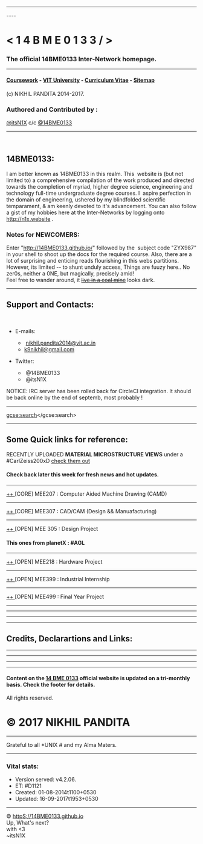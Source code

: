 ----
<meta name="google-site-verification" content="ZaLznHFVqpm6T5OnD9mjmB9YJ_wzPN96FHxC8nxeMOU" />
----

# < 1 4 B M E 0 1 3 3 / > 
### The official 14BME0133 Inter-Network homepage. 


---

#### [Coursework](http://github.com/14BME0133/CXX11.txt) - [VIT University](http://vit.ac.in) - [Curriculum Vitae](http://in.linkedin.com/in/itsN1X) - [Sitemap](http://github.com/14BME0133/Sitemap/)
(c) NIKHIL PANDITA 2014-2017.

### Authored and Contributed by :  
[@itsN1X](http://github.com/itsn1x) c/c [@14BME0133](http://github.com/14BME0133)

---
 
 
## 14BME0133:
I am better known as 14BME0133 in this realm. This  website is (but not limited to) a comprehensive compilation of the work produced and directed towards the completion of myriad, higher degree science, engineering and technology full-time undergraduate degree courses. I  aspire perfection in the domain of engineering, ushered by my blindfolded scientific temparament, & am keenly devoted to it's advancement. You can also follow a gist of my hobbies here at the Inter-Networks by logging onto http://n1x.website .  


### Notes for NEWCOMERS:  
Enter "http://14BME0133.github.io/" followed by the  subject code "ZYX987" in your shell to shoot up the docs for the required course. Also, there are a lot of surprising and enticing reads flourishing in this webs partitions. However, its limited -- to shunt unduly access, Things are fuuzy here.. No zer0s, neither a 0NE, but magically, precisely amid!  
Feel free to wander around, it  [~~live in a coal mine~~](./) looks dark.

---

## Support and Contacts:
 
* E-mails:

   *  nikhil.pandita2014@vit.ac.in
   *  k9nikhil@gmail.com
   
* Twitter:

   *  @14BME0133
   *  @itsN1X

 NOTICE: IRC server has been rolled back for CircleCI integration. It should be back online by the end of septemb, most probably !  
 
 ---
 
 
 <script>
  (function() {
    var cx = '011380102679472670052:nn3mtsoqyr0';
    var gcse = document.createElement('script');
    gcse.type = 'text/javascript';
    gcse.async = true;
    gcse.src = 'https://cse.google.com/cse.js?cx=' + cx;
    var s = document.getElementsByTagName('script')[0];
    s.parentNode.insertBefore(gcse, s);
  })();
</script>
<gcse:search></gcse:search>

---

## Some Quick links for reference:
 
 RECENTLY UPLOADED **MATERIAL MICROSTRUCTURE VIEWS** under a #CarlZeiss200xD 
 [check them out](https://14bme0133.github.io/MEE1005/)
 
#### Check back later this week for fresh news and hot updates.
 
 
 ---
 
 [ ++ ](https://14bme0133.github.io/MEE207/) 
 [CORE] MEE207 : Computer Aided Machine Drawing (CAMD) 
 
 ---
 
 [ ++ ](https://14bme0133.github.io/MEE307/) 
 [CORE] MEE307 : CAD/CAM (Design && Manuafacturing)
 
 ---
 
 [ ++ ](https://14bme0133.github.io/MEE305/) 
 [OPEN] MEE 305 : Design Project  
#### This ones from planetX : #AGL 
 
 ---
 
 [ ++ ](https://14bme0133.github.io/MEE218/) 
 [OPEN] MEE218 : Hardware Project
 
 ---
 
 [ ++ ](https://14bme0133.github.io/MEE399/) 
 [OPEN] MEE399 : Industrial Internship
 
 ---
 
 [ ++ ](https://14bme0133.github.io/MEE499/) 
 [OPEN] MEE499 : Final Year Project 

---
---
---
---


## Credits, Declarartions and Links: 

---
---
---
---
 
 
#### Content on the [14 BME 0133](http://14bme0133.github.io) official website is updated on a tri-monthly basis. Check the footer for details.

All rights reserved.   

# © 2017 NIKHIL PANDITA  

---  

Grateful to all \*UNIX # and my Alma Maters.  

---

### Vital stats:


- Version served: v4.2.06.
- ET: #D1121
- Created: 01-08-2014t1100+0530
- Updated: 16-09-2017t1953+0530

                   
                   
---

                   
                   



© <httpS://14BME0133.github.io> 
<br>Up, What's next?<br>with <3<br>~itsN1X
